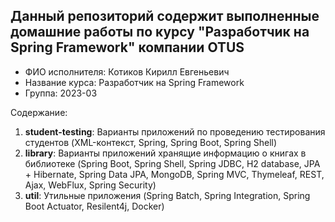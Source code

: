 ## Данный репозиторий содержит выполненные домашние работы по курсу "Разработчик на Spring Framework" компании OTUS
* ФИО исполнителя: Котиков Кирилл Евгеньевич
* Название курса: Разработчик на Spring Framework
* Группа: 2023-03

Содержание:
1) __student-testing__: Варианты приложений по проведению тестирования студентов (XML-контекст, Spring, Spring Boot, Spring Shell)
2) __library__: Варианты приложений хранящие информацию о книгах в библиотеке (Spring Boot, Spring Shell, Spring JDBC, 
H2 database, JPA + Hibernate, Spring Data JPA, MongoDB, Spring MVC, Thymeleaf, REST, Ajax, WebFlux, Spring Security)
3) __util__: Утильные приложения (Spring Batch, Spring Integration, Spring Boot Actuator, Resilent4j, Docker)